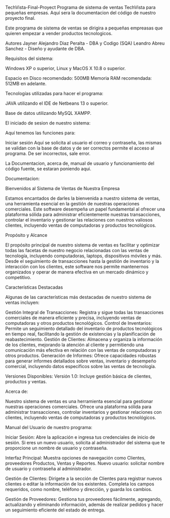 TechVista-Final-Proyect
Programa de sistema de ventas TechVista para pequeñas empresas. Aquí sera la documentacion del código de nuestro proyecto final.

Este programa de sistema de ventas se dirigira a pequeñas empreasas que quieren empezar a vender productos tecnologicos.

Autores Jayner Alejandro Diaz Peralta - DBA y Codigo (SQA) Leandro Abreu Sanchez - Diseño y ayudante de DBA.

Requisitos del sistema:

Windows XP o superior, Linux y MacOS X 10.8 o superior.

Espacio en Disco recomendado: 500MB Memoria RAM recomendada: 512MB en adelante.

Tecnologías utilizadas para hacer el programa:

JAVA utilizando el IDE de Netbeans 13 o superior.

Base de datos utilizando MySQL XAMPP.

El iniciado de sesion de nuestro sistema:

Aquí tenemos las funciones para:

Iniciar sesión Aquí se solicita al usuario el correo y contraseña, las mismas se validan con la base de datos y de ser correctos permite el acceso al programa. De ser incorrectos, sale error.

La Documentacion, acerca de, manual de usuario y funcionamiento del código fuente, se estaran poniendo aqui.

Documentacion:

Bienvenidos al Sistema de Ventas de Nuestra Empresa

Estamos encantados de darles la bienvenida a nuestro sistema de ventas, una herramienta esencial en la gestión de nuestras operaciones comerciales. Este software desempeña un papel fundamental al ofrecer una plataforma sólida para administrar eficientemente nuestras transacciones, controlar el inventario y gestionar las relaciones con nuestros valiosos clientes, incluyendo ventas de computadoras y productos tecnológicos.

Propósito y Alcance

El propósito principal de nuestro sistema de ventas es facilitar y optimizar todas las facetas de nuestro negocio relacionadas con las ventas de tecnología, incluyendo computadoras, laptops, dispositivos móviles y más. Desde el seguimiento de transacciones hasta la gestión de inventario y la interacción con los clientes, este software nos permite mantenernos organizados y operar de manera efectiva en un mercado dinámico y competitivo.

Características Destacadas

Algunas de las características más destacadas de nuestro sistema de ventas incluyen:

Gestión Integral de Transacciones: Registra y sigue todas las transacciones comerciales de manera eficiente y precisa, incluyendo ventas de computadoras y otros productos tecnológicos. Control de Inventarios: Permite un seguimiento detallado del inventario de productos tecnológicos en tiempo real, facilitando la gestión de existencias y la planificación de reabastecimiento. Gestión de Clientes: Almacena y organiza la información de los clientes, mejorando la atención al cliente y permitiendo una comunicación más efectiva en relación con las ventas de computadoras y otros productos. Generación de Informes: Ofrece capacidades robustas para generar informes detallados sobre ventas, inventario y desempeño comercial, incluyendo datos específicos sobre las ventas de tecnología.

Versiones Disponibles: Versión 1.0: Incluye gestión básica de clientes, productos y ventas.

Acerca de:

Nuestro sistema de ventas es una herramienta esencial para gestionar nuestras operaciones comerciales. Ofrece una plataforma sólida para administrar transacciones, controlar inventarios y gestionar relaciones con clientes, incluyendo ventas de computadoras y productos tecnológicos.

Manual del Usuario de nuestro programa:

Iniciar Sesión: Abre la aplicación e ingresa tus credenciales de inicio de sesión. Si eres un nuevo usuario, solicita al administrador del sistema que te proporcione un nombre de usuario y contraseña.

Interfaz Principal: Muestra opciones de navegación como Clientes, proveedores Productos, Ventas y Reportes. Nuevo usuario: solicitar nombre de usuario y contraseña al administrador.

Gestión de Clientes: Dirígete a la sección de Clientes para registrar nuevos clientes o editar la información de los existentes. Completa los campos requeridos, como nombre, teléfono y dirección, y guarda los cambios.

Gestión de Proveedores: Gestiona tus proveedores fácilmente, agregando, actualizando y eliminando información, además de realizar pedidos y hacer un seguimiento eficiente del estado de entrega.

